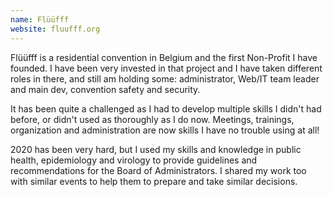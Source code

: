 ```yaml
---
name: Flüüfff
website: fluufff.org
---
```

Flüüfff is a residential convention in Belgium and the first Non-Profit I have founded. I have been very invested in that project and I have taken different roles in there, and still am holding some: administrator, Web/IT team leader and main dev, convention safety and security.

It has been quite a challenged as I had to develop multiple skills I didn't had before, or didn't used as thoroughly as I do now. Meetings, trainings, organization and administration are now skills I have no trouble using at all!

2020 has been very hard, but I used my skills and knowledge in public health, epidemiology and virology to provide guidelines and recommendations for the Board of Administrators. I shared my work too with similar events to help them to prepare and take similar decisions.
